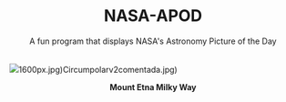 <div align="center">
  <h1>
    NASA-APOD
  </h1>
</div>
  
<div align="center">
  A fun program that displays NASA's Astronomy Picture of the Day
</div>

<br>

![](https://apod.nasa.gov/apod/image/2407/GianniTumino_Etna&MW_14mm_JPG_LOGO__2048pix.jpg)1600px.jpg)Circumpolarv2comentada.jpg)

<p align = "center">
  <b>Mount Etna Milky Way</b>
</p>
